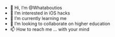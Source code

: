 - 👋 Hi, I’m @Whataboutios
- 👀 I’m interested in iOS hacks
- 🌱 I’m currently learning me
- 💞️ I’m looking to collaborate on higher education 
- 📫 How to reach me ... with your mind

<!---
Whataboutios/Whataboutios is a ✨ special ✨ repository because its `README.md` (this file) appears on your GitHub profile.
You can click the Preview link to take a look at your changes.
--->
